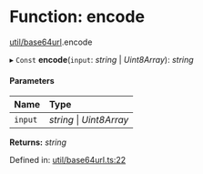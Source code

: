 # Function: encode

[util/base64url](../modules/util_base64url.md).encode

▸ `Const` **encode**(`input`: *string* \| *Uint8Array*): *string*

#### Parameters

| Name | Type |
| :------ | :------ |
| `input` | *string* \| *Uint8Array* |

**Returns:** *string*

Defined in: [util/base64url.ts:22](https://github.com/panva/jose/blob/v3.12.3/src/util/base64url.ts#L22)
